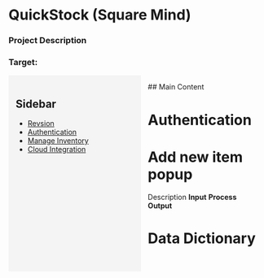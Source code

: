 # QuickStock (Square Mind)
### Project Description
### Target: 

<div style="display: flex;">

  <!-- Sidebar -->
  <div style="background-color: #f4f4f4; padding: 1em; width: 300px;">
    <h2>Sidebar</h2>

  - [Revsion](#authentication)     
  - [Authentication](#authentication)
  - [Manage Inventory](#manage-inventory) 
  - [Cloud Integration](#cloud-integration)
  </div>

  <!-- Main Content -->
  <div style="flex-grow: 1; padding: 1em;">
    ## Main Content

  # Authentication
  
  # Add new item popup
  Description
  **Input**
  **Process**
  **Output**

  # Data Dictionary
<table here>

  </div>
</div>
